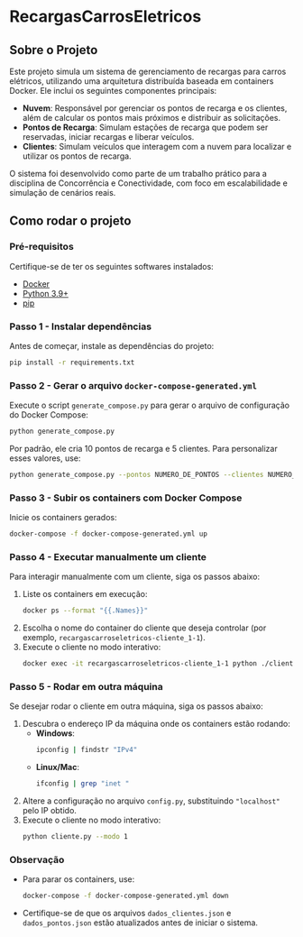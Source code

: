 # RecargasCarrosEletricos

## Sobre o Projeto
Este projeto simula um sistema de gerenciamento de recargas para carros elétricos, utilizando uma arquitetura distribuída baseada em containers Docker. Ele inclui os seguintes componentes principais:

- **Nuvem**: Responsável por gerenciar os pontos de recarga e os clientes, além de calcular os pontos mais próximos e distribuir as solicitações.
- **Pontos de Recarga**: Simulam estações de recarga que podem ser reservadas, iniciar recargas e liberar veículos.
- **Clientes**: Simulam veículos que interagem com a nuvem para localizar e utilizar os pontos de recarga.

O sistema foi desenvolvido como parte de um trabalho prático para a disciplina de Concorrência e Conectividade, com foco em escalabilidade e simulação de cenários reais.

## Como rodar o projeto

### Pré-requisitos
Certifique-se de ter os seguintes softwares instalados:
- [Docker](https://www.docker.com/)
- [Python 3.9+](https://www.python.org/)
- [pip](https://pip.pypa.io/en/stable/)

### Passo 1 - Instalar dependências
Antes de começar, instale as dependências do projeto:
```bash
pip install -r requirements.txt
```

### Passo 2 - Gerar o arquivo `docker-compose-generated.yml`
Execute o script `generate_compose.py` para gerar o arquivo de configuração do Docker Compose:
```bash
python generate_compose.py
```
Por padrão, ele cria 10 pontos de recarga e 5 clientes. Para personalizar esses valores, use:
```bash
python generate_compose.py --pontos NUMERO_DE_PONTOS --clientes NUMERO_DE_CLIENTES
```

### Passo 3 - Subir os containers com Docker Compose
Inicie os containers gerados:
```bash
docker-compose -f docker-compose-generated.yml up
```

### Passo 4 - Executar manualmente um cliente
Para interagir manualmente com um cliente, siga os passos abaixo:
1. Liste os containers em execução:
   ```bash
   docker ps --format "{{.Names}}"
   ```
2. Escolha o nome do container do cliente que deseja controlar (por exemplo, `recargascarroseletricos-cliente_1-1`).
3. Execute o cliente no modo interativo:
   ```bash
   docker exec -it recargascarroseletricos-cliente_1-1 python ./cliente.py --modo 1
   ```

### Passo 5 - Rodar em outra máquina
Se desejar rodar o cliente em outra máquina, siga os passos abaixo:
1. Descubra o endereço IP da máquina onde os containers estão rodando:
   - **Windows**:
     ```bash
     ipconfig | findstr "IPv4"
     ```
   - **Linux/Mac**:
     ```bash
     ifconfig | grep "inet "
     ```
2. Altere a configuração no arquivo `config.py`, substituindo `"localhost"` pelo IP obtido.
3. Execute o cliente no modo interativo:
   ```bash
   python cliente.py --modo 1
   ```

### Observação
- Para parar os containers, use:
  ```bash
  docker-compose -f docker-compose-generated.yml down
  ```
- Certifique-se de que os arquivos `dados_clientes.json` e `dados_pontos.json` estão atualizados antes de iniciar o sistema.



